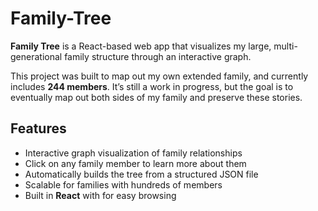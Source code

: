 # Family-Tree
**Family Tree** is a React-based web app that visualizes my large, multi-generational family structure through an interactive graph. 

This project was built to map out my own extended family, and currently includes **244 members**. It’s still a work in progress, but the goal is to eventually map out both sides of my family and preserve these stories.

## Features
- Interactive graph visualization of family relationships
- Click on any family member to learn more about them   
- Automatically builds the tree from a structured JSON file  
- Scalable for families with hundreds of members  
- Built in **React** with for easy browsing  
